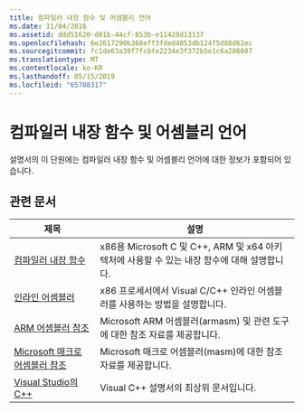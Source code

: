 ```yaml
---
title: 컴파일러 내장 함수 및 어셈블리 언어
ms.date: 11/04/2016
ms.assetid: ddd51620-d01b-44cf-853b-e11420d13137
ms.openlocfilehash: 6e2617290b368eff3fded4053db124f5d88d62ec
ms.sourcegitcommit: fc1de63a39f7fcbfe2234e3f372b5e1c6a286087
ms.translationtype: MT
ms.contentlocale: ko-KR
ms.lasthandoff: 05/15/2019
ms.locfileid: "65708317"
---
```

# <a name="compiler-intrinsics-and-assembly-language"></a>컴파일러 내장 함수 및 어셈블리 언어

설명서의 이 단원에는 컴파일러 내장 함수 및 어셈블리 언어에 대한 정보가 포함되어 있습니다.

## <a name="related-articles"></a>관련 문서

|제목|설명|
|-----------|-----------------|
|[컴파일러 내장 함수](../intrinsics/compiler-intrinsics.md)|x86용 Microsoft C 및 C++, ARM 및 x64 아키텍처에 사용할 수 있는 내장 함수에 대해 설명합니다.|
|[인라인 어셈블러](../assembler/inline/inline-assembler.md)|x86 프로세서에서 Visual C/C++ 인라인 어셈블러를 사용하는 방법을 설명합니다.|
|[ARM 어셈블러 참조](../assembler/arm/arm-assembler-reference.md)|Microsoft ARM 어셈블러(armasm) 및 관련 도구에 대한 참조 자료를 제공합니다.|
|[Microsoft 매크로 어셈블러 참조](../assembler/masm/microsoft-macro-assembler-reference.md)|Microsoft 매크로 어셈블러(masm)에 대한 참조 자료를 제공합니다.|
|[Visual Studio의 C++](../overview/visual-cpp-in-visual-studio.md)|Visual C++ 설명서의 최상위 문서입니다.|
